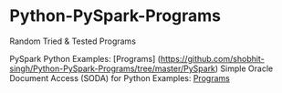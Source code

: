 # Python-PySpark-Programs
Random Tried & Tested Programs

PySpark Python Examples:  [Programs] (https://github.com/shobhit-singh/Python-PySpark-Programs/tree/master/PySpark)
Simple Oracle Document Access (SODA) for Python Examples:  [Programs](https://github.com/shobhit-singh/Python-Programs/tree/master/cx_oracle_soda)
